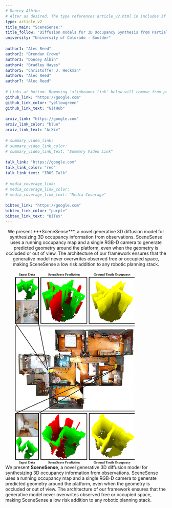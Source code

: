```yaml
---
# Doncey Albibn
# Alter as desired. The type references article_v2.html in includes if there are things you want to change.
type: article_v2
title_main: "SceneSense:"
title_follow: "Diffusion models for 3D Occupancy Synthesis from Partial Observation"
university: "University of Colorado - Boulder"

author1: "Alec Reed"
author2: "Brendan Crowe"
author3: "Doncey Albin"
author4: "Bradley Hayes"
author5: "Christoffer J. Heckman"
author6: "Alec Reed"
author7: "Alec Reed"

# Links at bottom. Removing '<linkname>_link' below will remove from page.
github_link: "https://google.com"
github_link_color: "yellowgreen"
github_link_text: "GitHub"

arxiv_link: "https://google.com"
arxiv_link_color: "blue"
arxiv_link_text: "ArXiv"

# summary_video_link:
# summary_video_link_color:
# summary_video_link_text: "Summary Video Link"

talk_link: "https://google.com"
talk_link_color: "red"
talk_link_text: "IROS Talk"

# media_coverage_link:
# media_coverage_link_color:
# media_coverage_link_text: "Media Coverage"

bibtex_link: "https://google.com"
bibtex_link_color: "purple"
bibtex_link_text: "BiTex"
---
```


<script>
    // Gen a rand int bw min and max (inclusive)
    function getRandomInt(min, max) {
        return Math.floor(Math.random() * (max - min + 1)) + min;
    }

    // Gen rand color
    function getRandomColor() {
        return '#' + Math.floor(Math.random()*16777215).toString(16);
    }

    // Draw circle at a random pos with rand diam within border
    function drawRandomCircle() {
        var circle = document.createElement('div');
        circle.style.position = 'fixed';
        circle.style.width = 20 * Math.random() + 'px';
        circle.style.height = circle.style.width;
        circle.style.borderRadius = '100%';
        circle.style.backgroundColor = getRandomColor();

        if (Math.random() < 0.5) {
            var x = getRandomInt(0.9*window.innerWidth, window.innerWidth)
            var y = getRandomInt(0, window.innerHeight)
        } else {
            var x = getRandomInt(0, 0.1*window.innerWidth)
            var y = getRandomInt(0, window.innerHeight)
        }

        circle.style.left = x + 'px';
        circle.style.top = y + 'px';

        document.body.appendChild(circle);
    }

    // Draw 25 random circles along left or right border of page
    for (var i = 0; i < 25; i++) {
        drawRandomCircle();
    }
</script>


<div style="text-align:center;">
    We present ***SceneSense***, a novel generative 3D diffusion model for synthesizing 3D occupancy information from observations. SceneSense uses a running occupancy map and a single RGB-D camera to generate predicted geometry around the platform, even when the geometry is occluded or out of view. The architecture of our framework ensures that the generative model never overwrites observed free or occupied space, making SceneSense a low risk addition to any robotic planning stack.
</div>

<br>

<div style="overflow: auto;">
    <img src="/img/scenesense/example_results_h2.png" alt="Photo example results" style="float:right; margin-right:100px;margin-left:100px;" height="600">
    <p>
        We present <strong>SceneSense</strong>, a novel generative 3D diffusion model for synthesizing 3D occupancy information from observations. SceneSense uses a running occupancy map and a single RGB-D camera to generate predicted geometry around the platform, even when the geometry is occluded or out of view. The architecture of our framework ensures that the generative model never overwrites observed free or occupied space, making SceneSense a low risk addition to any robotic planning stack.
    </p>
</div>

